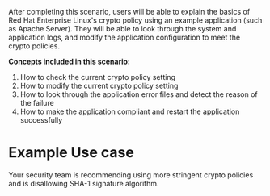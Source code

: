 ﻿After completing this scenario, users will be able to explain the basics of Red Hat Enterprise Linux's crypto policy using an example application (such as Apache Server). They will be able to look through the system and application logs, and modify the application configuration to meet the crypto policies.

**Concepts included in this scenario:**

 1. How to check the current crypto policy setting
 2. How to modify the current crypto policy setting
 3. How to look through the application error files and detect the reason of the failure 
 4. How to make the application compliant and restart the application successfully

# Example Use case 
Your security team is recommending using more stringent crypto policies and is disallowing SHA-1 signature algorithm. 

